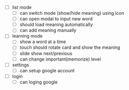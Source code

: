 - [ ] list mode
  - [ ] can switch mode (show/hide meaning) using icon
  - [ ] can open modal to input new word
  - [ ] should load meaning automatically
  - [ ] can add meaning manually
- [ ] learning mode
  - [ ] show a word at a time
  - [ ] touch should rotate card and show the meaning
  - [ ] slide show next/previous
  - [ ] can change important(memorize) level
- [ ] settings
  - [ ] can setup google account
- [ ] login
  - [ ] can loging google
